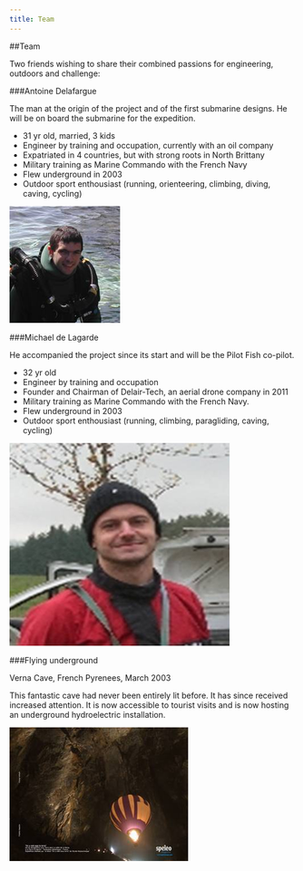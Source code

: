 ```yaml
---
title: Team
---
```


##Team

Two friends wishing to share their combined passions for engineering, outdoors and challenge:

###Antoine Delafargue

The man at the origin of the project and of the first submarine designs. 
He will be on board the submarine for the expedition. 

- 31 yr old, married, 3 kids
- Engineer by training and occupation, currently with an oil company
- Expatriated in 4 countries, but with strong roots in North Brittany
- Military training as Marine Commando with the French Navy
- Flew underground in 2003
- Outdoor sport enthousiast (running, orienteering, climbing, diving, caving, cycling)

![](img/AD.jpg)

###Michael de Lagarde

He accompanied the project since its start and will be the Pilot Fish co-pilot.

- 32 yr old
- Engineer by training and occupation
- Founder and Chairman of Delair-Tech, an aerial drone company in 2011
- Military training as Marine Commando with the French Navy. 
- Flew underground in 2003
- Outdoor sport enthousiast (running, climbing, paragliding, caving, cycling)

![](img/MLD.jpg)

###Flying underground 

Verna Cave, French Pyrenees, March 2003

This fantastic cave had never been entirely lit before. 
It has since received increased attention. 
It is now accessible to tourist visits 
and is now hosting an underground hydroelectric installation.    

![](img/Mongo.jpg)
